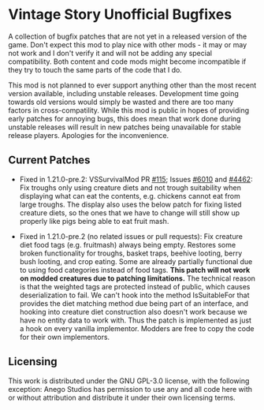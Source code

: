 # Vintage Story Unofficial Bugfixes

A collection of bugfix patches that are not yet in a released
version of the game. Don't expect this mod to play nice with
other mods - it may or may not work and I don't verify it and
will not be adding any special compatibility. Both content and
code mods might become incompatible if they try to touch the
same parts of the code that I do.

This mod is not planned to ever support anything other than
the most recent version available, including unstable releases.
Development time going towards old versions would simply be wasted
and there are too many factors in cross-compatility. While this
mod is public in hopes of providing early patches for annoying bugs,
this does mean that work done during unstable releases will result
in new patches being unavailable for stable release players. Apologies
for the inconvenience.

## Current Patches

* Fixed in 1.21.0-pre.2:
  VSSurvivalMod PR [#115](https://github.com/anegostudios/vssurvivalmod/pull/115);
  Issues [#6010](https://github.com/anegostudios/VintageStory-Issues/issues/6010)
  and [#4462](https://github.com/anegostudios/VintageStory-Issues/issues/4462):
  Fix troughs only using creature diets and not trough
  suitability when displaying what can eat the contents, e.g.
  chickens cannot eat from large troughs. The display also uses the below patch
  for fixing listed creature diets, so the ones that we have to change will still
  show up properly like pigs being able to eat fruit mash.

* Fixed in 1.21.0-pre.2 (no related issues or pull requests):
  Fix creature diet food tags (e.g. fruitmash) always being empty. Restores some broken
  functionality for troughs, basket traps, beehive looting, berry bush looting, and
  crop eating. Some are already partially functional due to using food categories instead
  of food tags. **This patch will not work on modded creatures due to patching
  limitations.** The technical reason is that the weighted tags are protected instead of
  public, which causes deserialization to fail. We can't hook into the method
  IsSuitableFor that provides the diet matching method due being part of an interface,
  and hooking into creature diet construction also doesn't work because we have
  no entity data to work with. Thus the patch is implemented as just a hook on every
  vanilla implementor. Modders are free to copy the code for their own implementors.

## Licensing

This work is distributed under the GNU GPL-3.0 license, with the
following exception: Anego Studios has permission to use any and
all code here with or without attribution and distribute it under
their own licensing terms.

